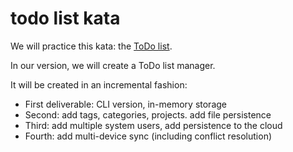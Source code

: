 # todo list kata 

We will practice this kata: the [ToDo list](https://github.com/liip/coding-dojo-katas/tree/master/02_todo_list).

In our version, we will create a ToDo list manager.

It will be created in an incremental fashion:

- First deliverable: CLI version, in-memory storage
- Second: add tags, categories, projects. add file persistence
- Third: add multiple system users, add persistence to the cloud
- Fourth: add multi-device sync (including conflict resolution)
